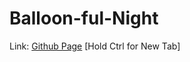 # Balloon-ful-Night
Link: [Github Page](https://pineapplesofjustice.github.io/Balloon-ful-Night/ "Balloon-ful Night") [Hold Ctrl for New Tab]
